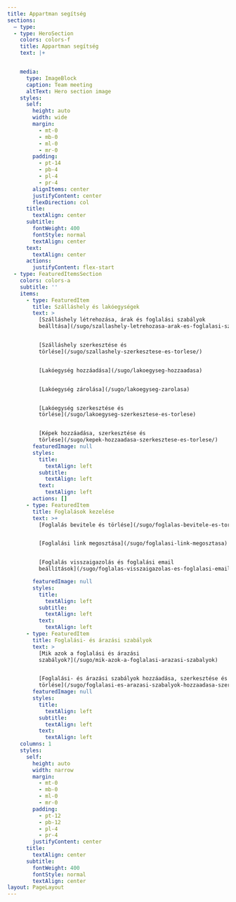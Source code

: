 ```yaml
---
title: Appartman segítség
sections:
  – type: 
  - type: HeroSection
    colors: colors-f
    title: Appartman segítség
    text: |+


    media:
      type: ImageBlock
      caption: Team meeting
      altText: Hero section image
    styles:
      self:
        height: auto
        width: wide
        margin:
          - mt-0
          - mb-0
          - ml-0
          - mr-0
        padding:
          - pt-14
          - pb-4
          - pl-4
          - pr-4
        alignItems: center
        justifyContent: center
        flexDirection: col
      title:
        textAlign: center
      subtitle:
        fontWeight: 400
        fontStyle: normal
        textAlign: center
      text:
        textAlign: center
      actions:
        justifyContent: flex-start
  - type: FeaturedItemsSection
    colors: colors-a
    subtitle: ''
    items:
      - type: FeaturedItem
        title: Szálláshely és lakóegységek
        text: >
          [Szálláshely létrehozása, árak és foglalási szabályok
          beálltása](/sugo/szallashely-letrehozasa-arak-es-foglalasi-szabalyok-beallitasa/)


          [Szálláshely szerkesztése és
          törlése](/sugo/szallashely-szerkesztese-es-torlese/)


          [Lakóegység hozzáadása](/sugo/lakoegyseg-hozzaadasa)


          [Lakóegység zárolása](/sugo/lakoegyseg-zarolasa)


          [Lakóegység szerkesztése és
          törlése](/sugo/lakoegyseg-szerkesztese-es-torlese)


          [Képek hozzáadása, szerkesztése és
          törlése](/sugo/kepek-hozzaadasa-szerkesztese-es-torlese/)
        featuredImage: null
        styles:
          title:
            textAlign: left
          subtitle:
            textAlign: left
          text:
            textAlign: left
        actions: []
      - type: FeaturedItem
        title: Foglalások kezelése
        text: >+
          [Foglalás bevitele és törlése](/sugo/foglalas-bevitele-es-torlese)


          [Foglalási link megosztása](/sugo/foglalasi-link-megosztasa)


          [Foglalás visszaigazolás és foglalási email
          beállítások](/sugo/foglalas-visszaigazolas-es-foglalasi-email-beallitasok/)

        featuredImage: null
        styles:
          title:
            textAlign: left
          subtitle:
            textAlign: left
          text:
            textAlign: left
      - type: FeaturedItem
        title: Foglalási- és árazási szabályok
        text: >
          [Mik azok a foglalási és árazási
          szabályok?](/sugo/mik-azok-a-foglalasi-arazasi-szabalyok)


          [Foglalási- és árazási szabályok hozzáadása, szerkesztése és
          törlése](/sugo/foglalasi-es-arazasi-szabalyok-hozzaadasa-szerkesztese-es-torlese/)
        featuredImage: null
        styles:
          title:
            textAlign: left
          subtitle:
            textAlign: left
          text:
            textAlign: left
    columns: 1
    styles:
      self:
        height: auto
        width: narrow
        margin:
          - mt-0
          - mb-0
          - ml-0
          - mr-0
        padding:
          - pt-12
          - pb-12
          - pl-4
          - pr-4
        justifyContent: center
      title:
        textAlign: center
      subtitle:
        fontWeight: 400
        fontStyle: normal
        textAlign: center
layout: PageLayout
---
```


